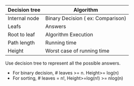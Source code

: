 
|Decision tree | Algorithm     | 
|------------- | ------------------------|
|Internal node | Binary Decision ( ex: Comparison)|
|Leafs         | Answers|
|Root to  leaf | Algorithm Execution|
|Path length   | Running time|
|Height        | Worst case of running time|  How fast algorthm is = How low could we make a tree


Use decision tree to represent all the possible answers.
- For binary decision, # leaves >= n. Height>= log(n)
- For sorting, # leaves = n!, Height>=log(n!) >= nlog(n)

